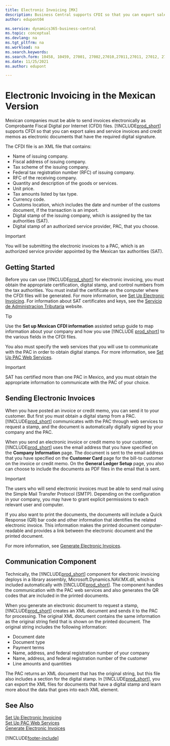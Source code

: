 ```yaml
---
title: Electronic Invoicing [MX]
description: Business Central supports CFDI so that you can export sales and service invoices and credit memos as electronic documents with the required digital signature.
author: edupont04

ms.service: dynamics365-business-central
ms.topic: conceptual
ms.devlang: na
ms.tgt_pltfrm: na
ms.workload: na
ms.search.keywords:
ms.search.form: 10458, 10459, 27001, 27002,27010,27011,27011, 27012, 27013,27014,27015
ms.date: 11/25/2021
ms.author: edupont

---
```

# Electronic Invoicing in the Mexican Version

Mexican companies must be able to send invoices electronically as Comprobante Fiscal Digital por Internet (CFDI) files. [!INCLUDE[prod_short](../../includes/prod_short.md)] supports CFDI so that you can export sales and service invoices and credit memos as electronic documents that have the required digital signature.  

The CFDI file is an XML file that contains:  

- Name of issuing company.  
- Fiscal address of issuing company.  
- Tax scheme of the issuing company.  
- Federal tax registration number (RFC) of issuing company.  
- RFC of the receiving company.  
- Quantity and description of the goods or services.  
- Unit price.  
- Tax amounts listed by tax type.  
- Currency code.  
- Customs location, which includes the date and number of the customs document, if the transaction is an import.  
- Digital stamp of the issuing company, which is assigned by the tax authorities (SAT).  
- Digital stamp of an authorized service provider, PAC, that you choose.  

> [!IMPORTANT]  
> You will be submitting the electronic invoices to a PAC, which is an authorized service provider appointed by the Mexican tax authorities (SAT).  

## Getting Started

Before you can use [!INCLUDE[prod_short](../../includes/prod_short.md)] for electronic invoicing, you must obtain the appropriate certification, digital stamp, and control numbers from the tax authorities. You must install the certificate on the computer where the CFDI files will be generated. For more information, see [Set Up Electronic Invoicing](how-to-set-up-electronic-invoicing.md). For information about SAT certificates and keys, see the [Servicio de Administracíon Tributaria](https://go.microsoft.com/fwlink/?LinkId=242772) website.  

> [!TIP]
> Use the **Set up Mexican CFDI information** assisted setup guide to map information about your company and how you use [!INCLUDE [prod_short](../../includes/prod_short.md)] to the various fields in the CFDI files.

You also must specify the web services that you will use to communicate with the PAC in order to obtain digital stamps. For more information, see [Set Up PAC Web Services](how-to-set-up-pac-web-services.md).  

> [!IMPORTANT]  
> SAT has certified more than one PAC in Mexico, and you must obtain the appropriate information to communicate with the PAC of your choice.  

## Sending Electronic Invoices

When you have posted an invoice or credit memo, you can send it to your customer. But first you must obtain a digital stamp from a PAC. [!INCLUDE[prod_short](../../includes/prod_short.md)] communicates with the PAC through web services to request a stamp, and the document is automatically digitally signed by your company and the PAC.  

When you send an electronic invoice or credit memo to your customer, [!INCLUDE[prod_short](../../includes/prod_short.md)] uses the email address that you have specified on the **Company Information** page. The document is sent to the email address that you have specified on the **Customer Card** page for the bill-to customer on the invoice or credit memo. On the **General Ledger Setup** page, you also can choose to include the documents as PDF files in the email that is sent.  

> [!IMPORTANT]  
> The users who will send electronic invoices must be able to send mail using the Simple Mail Transfer Protocol (SMTP). Depending on the configuration in your company, you may have to grant explicit permissions to each relevant user and computer.  

If you also want to print the documents, the documents will include a Quick Response (QR) bar code and other information that identifies the related electronic invoice. This information makes the printed document computer-readable and provides a link between the electronic document and the printed document.  

For more information, see [Generate Electronic Invoices](how-to-generate-electronic-invoices.md).  

## Communication Component

Technically, the [!INCLUDE[prod_short](../../includes/prod_short.md)] component for electronic invoicing deploys in a library assembly, Microsoft.Dynamics.NAV.MX.dll, which is included automatically with [!INCLUDE[prod_short](../../includes/prod_short.md)]. The component handles the communication with the PAC web services and also generates the QR codes that are included in the printed documents.  

When you generate an electronic document to request a stamp, [!INCLUDE[prod_short](../../includes/prod_short.md)] creates an XML document and sends it to the PAC for processing. The original XML document contains the same information as the original string field that is shown on the printed document. The original string includes the following information:  

- Document date  
- Document type  
- Payment terms  
- Name, address, and federal registration number of your company  
- Name, address, and federal registration number of the customer  
- Line amounts and quantities  

The PAC returns an XML document that has the original string, but this file also includes a section for the digital stamp. In [!INCLUDE[prod_short](../../includes/prod_short.md)], you can export the XML files for documents that have a digital stamp and learn more about the data that goes into each XML element.  

## See Also

[Set Up Electronic Invoicing](how-to-set-up-electronic-invoicing.md)  
[Set Up PAC Web Services](how-to-set-up-pac-web-services.md)  
[Generate Electronic Invoices](how-to-generate-electronic-invoices.md)


[!INCLUDE[footer-include](../../includes/footer-banner.md)]